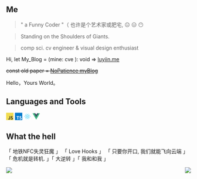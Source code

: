 


## Me
> " a Funny Coder "（ 也许是个艺术家或肥宅,                                  😐 😑 😶

> Standing on the Shoulders of Giants.

> comp sci. cv engineer & visual design enthusiast

Hi, 
let My_Blog = (mine: cve ): void => [luyiin.me](https://luyiin.me) 

~~const old paper = [NoPatience myBlog](https://nopatience.cn/#/)~~

Hello，Yours World。

## Languages and Tools

<code><img height="20" src="https://raw.githubusercontent.com/github/explore/80688e429a7d4ef2fca1e82350fe8e3517d3494d/topics/javascript/javascript.png"></code>
<code><img height="20" src="https://raw.githubusercontent.com/github/explore/80688e429a7d4ef2fca1e82350fe8e3517d3494d/topics/typescript/typescript.png"></code>
<code><img height="20" src="https://raw.githubusercontent.com/github/explore/80688e429a7d4ef2fca1e82350fe8e3517d3494d/topics/react/react.png"></code>
<code><img height="20" src="https://raw.githubusercontent.com/github/explore/80688e429a7d4ef2fca1e82350fe8e3517d3494d/topics/vue/vue.png"></code>

## What the hell
「 地铁NFC失灵狂魔 」
「 Love Hooks 」
「 只要你开口, 我们就能飞向云端 」
「 危机就是转机. 」「 大逆转 」「 我和和我 」

<a>
<img align="left" src="https://github-profile-summary-cards.vercel.app/api/cards/most-commit-language?username=ZiYi0414&theme=nord_dark" />
</a>

<a>
<img align="right"  src='https://github-readme-stats.vercel.app/api?username=ZiYi0414&show_icons=true&include_all_commits=true&title_color=ecf0f1&icon_color=9b59b6&text_color=ecf0f1&bg_color=2c3e50&custom_title=ZiYi414🙄'>
</a>



